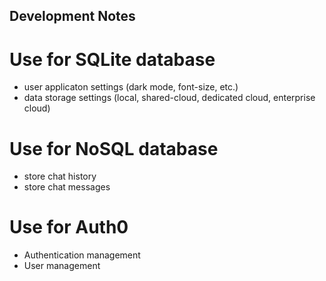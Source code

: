 ## Development Notes

# Use for SQLite database
- user applicaton settings (dark mode, font-size, etc.)
- data storage settings (local, shared-cloud, dedicated cloud, enterprise cloud)

# Use for NoSQL database
- store chat history
- store chat messages

# Use for Auth0
- Authentication management
- User management

